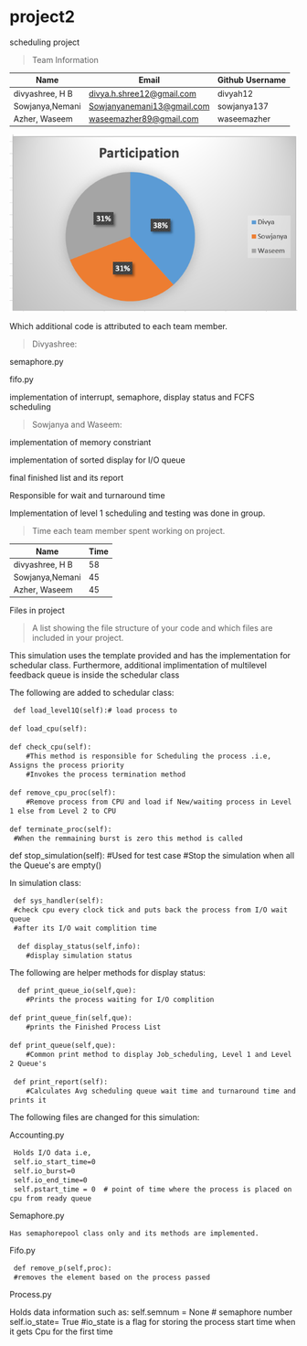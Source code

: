 # project2
scheduling project


>Team Information
>
| Name     | Email   | Github Username |
|----------|---------|-----------------|
| divyashree, H B | divya.h.shree12@gmail.com | divyah12  |
| Sowjanya,Nemani  | Sowjanyanemani13@gmail.com | sowjanya137 |
| Azher, Waseem	  | waseemazher89@gmail.com | waseemazher  |


![](https://github.com/WaseemAzher/5143-201-OpSys-Azher/blob/master/participation.PNG)



Which additional code is attributed to each team member.

>Divyashree:

semaphore.py

fifo.py

implementation of interrupt, semaphore, display status and FCFS scheduling
 
>Sowjanya and Waseem:

implementation of memory constriant

implementation of sorted display for I/O queue

final finished list and its report

Responsible for wait and turnaround time

Implementation of level 1 scheduling and testing was done in group.


>Time each team member spent working on project.
>
| Name     | Time   | 
|----------|---------|
| divyashree, H B | 58|
| Sowjanya,Nemani  | 45|
| Azher, Waseem	  |45|


Files in project

>A list showing the file structure of your code and which files are included in your project.

This simulation uses the template provided and has the implementation for schedular class.
Furthermore, additional implimentation of multilevel feedback queue is inside the schedular class

The following are added to schedular class:

     def load_level1Q(self):# load process to 
         
    def load_cpu(self):
    
    def check_cpu(self):
        #This method is responsible for Scheduling the process .i.e, Assigns the process priority 
        #Invokes the process termination method
           
    def remove_cpu_proc(self):
        #Remove process from CPU and load if New/waiting process in Level 1 else from Level 2 to CPU 
        
    def terminate_proc(self): 
     #When the remmaining burst is zero this method is called
     
   def stop_simulation(self):
        #Used for test case
        #Stop the simulation when all the Queue's are empty()
        
 In simulation class:
 
     def sys_handler(self):  
     #check cpu every clock tick and puts back the process from I/O wait queue
     #after its I/O wait complition time
     
      def display_status(self,info):
        #display simulation status
        
  The following are helper methods for display status:     
  
      def print_queue_io(self,que):
        #Prints the process waiting for I/O complition
               
    def print_queue_fin(self,que):
        #prints the Finished Process List
        
    def print_queue(self,que):
        #Common print method to display Job_scheduling, Level 1 and Level 2 Queue's

     def print_report(self):
        #Calculates Avg scheduling queue wait time and turnaround time and prints it
        
 The following files are changed for this simulation:
 
 Accounting.py
 
     Holds I/O data i.e,         
     self.io_start_time=0
     self.io_burst=0
     self.io_end_time=0
     self.pstart_time = 0  # point of time where the process is placed on cpu from ready queue
        
  Semaphore.py
  
    Has semaphorepool class only and its methods are implemented.
    
  Fifo.py
  
     def remove_p(self,proc):
     #removes the element based on the process passed
     
  Process.py
  
  Holds data information such as:
       self.semnum = None  # semaphore number
       self.io_state= True
       #io_state is a flag for storing the process start time when it gets Cpu for the first time 
       
       

